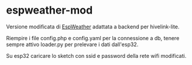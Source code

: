 # espweather-mod
Versione modificata di [EspWeather](https://github.com/isdimaggio/espweather/tree/main) adattata a backend per hivelink-lite.

Riempire i file config.php e config.yaml per la connessione a db, tenere sempre attivo loader.py per prelevare i dati dall'esp32.

Su esp32 caricare lo sketch con ssid e password della rete wifi modificati.